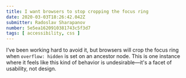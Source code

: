 ```yaml
---
title: I want browsers to stop cropping the focus ring
date: 2020-03-03T18:26:42.042Z
submitter: Radoslav Sharapanov
number: 5e5ea1620910381743c5f3d7
tags: [ accessibility, css ]
---
```


I’ve been working hard to avoid it, but browsers will crop the focus ring when `overflow: hidden` is set on an ancestor node. This is one instance where it feels like this kind of behavior is undesirable—it's a facet of usability, not design.
